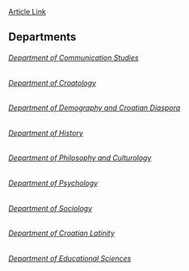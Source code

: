 [Article Link](https://www.fhs.hr/en/Departments)

## Departments
###### [Department of Communication Studies](https://www.fhs.unizg.hr/en/communicology)
###### [Department of Croatology](https://www.fhs.hr/croatology)
###### [Department of Demography and Croatian Diaspora](https://www.fhs.hr/Division_of_Demography_and_Croatian_Diaspora)
###### [Department of History](https://www.fhs.hr/history)
###### [Department of Philosophy and Culturology](https://www.fhs.hr/philosophy)
###### [Department of Psychology](https://www.fhs.hr/psychology)
###### [Department of Sociology](https://www.fhs.hr/sociology)
###### [Department of Croatian Latinity](https://www.fhs.hr/croatian-latinity)
###### [Department of Educational Sciences](https://www.fhs.unizg.hr/education)
  

